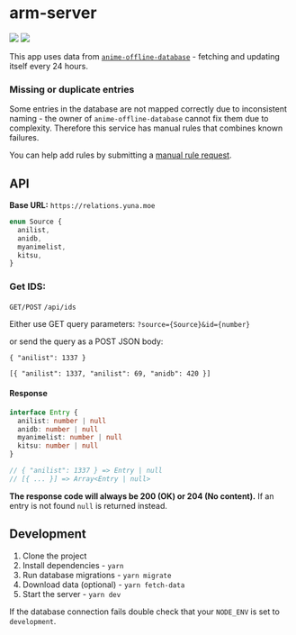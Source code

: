 # arm-server

[![](https://img.shields.io/travis/BeeeQueue/arm-server.svg)](https://travis-ci.org/BeeeQueue/arm-server)
[![](https://img.shields.io/uptimerobot/ratio/m781899942-e512424b17b53ca46ae043b6.svg?label=30-day%20uptime)](http://status.ping.apex.sh/f3d0a914-a73e-4187-bdf7-b0985fc2d588)

This app uses data from [`anime-offline-database`](https://github.com/manami-project/anime-offline-database/) - fetching and updating itself every 24 hours.

### Missing or duplicate entries

Some entries in the database are not mapped correctly due to inconsistent naming - the owner of `anime-offline-database` cannot fix them due to complexity. Therefore this service has manual rules that combines known failures.

You can help add rules by submitting a [manual rule request](https://github.com/BeeeQueue/arm-server/issues/new?template=manual-rule-request.md).

## API

**Base URL:** `https://relations.yuna.moe`

```ts
enum Source {
  anilist,
  anidb,
  myanimelist,
  kitsu,
}
```

### Get IDS:
`GET/POST` `/api/ids`

Either use GET query parameters:
`?source={Source}&id={number}`

or send the query as a POST JSON body:

`{ "anilist": 1337 }`

`[{ "anilist": 1337, "anilist": 69, "anidb": 420 }]`

#### Response

```ts
interface Entry {
  anilist: number | null
  anidb: number | null
  myanimelist: number | null
  kitsu: number | null
}

// { "anilist": 1337 } => Entry | null
// [{ ... }] => Array<Entry | null>
```

**The response code will always be 200 (OK) or 204 (No content).**
If an entry is not found `null` is returned instead.

## Development

1. Clone the project
1. Install dependencies - `yarn`
1. Run database migrations - `yarn migrate`
1. Download data (optional) - `yarn fetch-data`
1. Start the server - `yarn dev`

If the database connection fails double check that your `NODE_ENV` is set to `development`.

